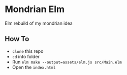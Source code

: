 # Mondrian Elm
Elm rebuild of my mondrian idea

## How To

 - `clone` this repo
 - `cd` into folder
 - Run `elm make --output=assets/elm.js src/Main.elm`
 - Open the `index.html`
